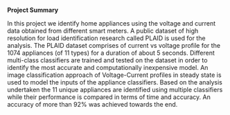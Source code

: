 **Project Summary**

In this project we identify home appliances using the voltage and current data obtained from different smart meters. A public dataset of high resolution for load identification research called PLAID  is used for the analysis. The PLAID dataset comprises of current vs voltage profile for the 1074 appliances (of 11 types) for a duration of about 5 seconds.    Different multi-class classifiers are trained and tested on the dataset in order to identify the most accurate and computationally inexpensive model. An image classification approach of Voltage-Current profiles in steady state is used to model the inputs of the appliance classifiers. Based on the analysis undertaken the 11 unique appliances are identified using multiple classifiers while their performance is compared in terms of time and accuracy.   An accuracy of more than 92% was achieved towards the end. 
